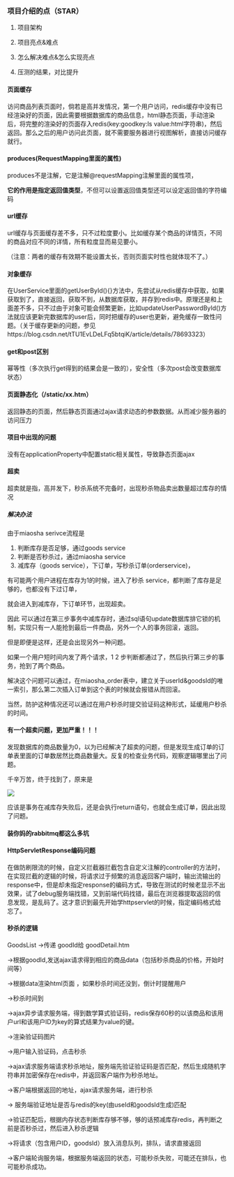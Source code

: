 ### 项目介绍的点（STAR）

1. 项目架构

   

2. 项目亮点&难点

3. 怎么解决难点&怎么实现亮点

4. 压测的结果，对比提升

#### 页面缓存

访问商品列表页面时，倘若是高并发情况，第一个用户访问，redis缓存中没有已经渲染好的页面，因此需要根据数据库的商品信息，html静态页面，手动渲染后，将完整的渲染好的页面存入redis(key:goodkey:ls    value:html字符串)，然后返回。那么之后的用户访问此页面，就不需要服务器进行视图解析，直接访问缓存就行。

#### produces(RequestMapping里面的属性)

produces不是注解，它是注解@requestMapping注解里面的属性项，

**它的作用是指定返回值类型**，不但可以设置返回值类型还可以设定返回值的字符编码

#### url缓存

url缓存与页面缓存差不多，只不过粒度要小。比如缓存某个商品的详情页，不同的商品对应不同的详情，所有粒度显而易见要小。

（注意：两者的缓存有效期不能设置太长，否则页面实时性也就体现不了。）



#### 对象缓存

在UserService里面的getUserById(){}方法中，先尝试从redis缓存中获取，如果获取到了，直接返回，获取不到，从数据库获取，并存到redis中。原理还是和上面差不多，只不过由于对象可能会频繁更新，比如updateUserPasswordById()方法就应该更新完数据库的user后，同时把缓存的user也更新，避免缓存一致性问题。（关于缓存更新的问题，参见https://blog.csdn.net/tTU1EvLDeLFq5btqiK/article/details/78693323）

#### get和post区别

幂等性（多次执行get得到的结果会是一致的），安全性（多次post会改变数据库状态）

#### 页面静态化（/static/xx.htm）

返回静态的页面，然后静态页面通过ajax请求动态的参数数据。从而减少服务器的访问压力

#### 项目中出现的问题

没有在applicationProperty中配置static相关属性，导致静态页面ajax

#### 超卖

超卖就是指，高并发下，秒杀系统不完备时，出现秒杀物品卖出数量超过库存的情况

##### 解决办法

由于miaosha serivce流程是

1. 判断库存是否足够，通过goods service
2. 判断是否秒杀过，通过miaosha service
3. 减库存（goods service），下订单，写秒杀订单(orderservice)，

有可能两个用户进程在库存为1的时候，进入了秒杀 service，都判断了库存是足够的，也都没有下过订单，

就会进入到减库存，下订单环节，出现超卖。

因此 可以通过在第三步事务中减库存时，通过sql语句update数据库排它锁的机制，实现只有一人能抢到最后一件商品，另外一个人的事务回滚，返回。

但是即便是这样，还是会出现另外一种问题。

如果一个用户短时间内发了两个请求，1  2 步判断都通过了，然后执行第三步的事务，抢到了两个商品。

解决这个问题可以通过，在miaosha_order表中，建立关于userId&goodsId的唯一索引，那么第二次插入订单到这个表的时候就会报错从而回滚。

当然，防护这种情况还可以通过在用户秒杀时提交验证码这种形式，延缓用户秒杀的时间。

#### 有一个超卖问题，更加严重！！！

发现数据库的商品数量为0，以为已经解决了超卖的问题，但是发现生成订单的订单表里面的订单数居然比商品数量大。反复的检查业务代码，观察逻辑哪里出了问题。

千辛万苦，终于找到了，原来是

![](C:\Users\kyrie\Pictures\秒杀逻辑漏洞.PNG)

应该是事务在减库存失败后，还是会执行return语句，也就会生成订单，因此出现了问题。

#### 装你妈的rabbitmq都这么多坑







#### HttpServletResponse编码问题

在做防刷限流的时候，自定义拦截器拦截包含自定义注解的controller的方法时，在实现拦截的逻辑的时候，将请求过于频繁的消息返回客户端时，输出流输出的response中，但是却未指定response的编码方式，导致在测试的时候老显示不出效果，试了debug服务端找错，又到前端代码找错，最后在浏览器提取返回的信息发现，是乱码了。这才意识到最先开始学httpservlet的时候，指定编码格式给忘了。

#### 秒杀的逻辑

GoodsList ->传递 goodId给 goodDetail.htm

->根据goodId,发送ajax请求得到相应的商品data（包括秒杀商品的价格，开始时间等）

 ->根据data渲染html页面 ，如果秒杀时间还没到，倒计时提醒用户 

->秒杀时间到

->ajax异步请求服务端，得到数学算式验证码，redis保存60秒的以该商品和该用户url和该用户ID为key的算式结果为value的键。

 ->渲染验证码图片 

->用户输入验证码，点击秒杀 

->ajax请求服务端请求秒杀地址，服务端先验证验证码是否匹配，然后生成随机字符串并加密保存在redis中，并返回客户端作为秒杀地址。

 ->客户端根据返回的地址，ajax请求服务端，进行秒杀

-> 服务端验证地址是否与redis的key(由useId和goodsId生成)匹配

->验证匹配后，根据内存状态判断库存够不够，够的话预减库存redis，再判断之前是否秒杀过，然后进入秒杀逻辑

->将请求（包含用户ID，goodsId）放入消息队列，排队，请求直接返回

->客户端轮询服务端，根据服务端返回的状态，可能秒杀失败，可能还在排队，也可能秒杀成功。